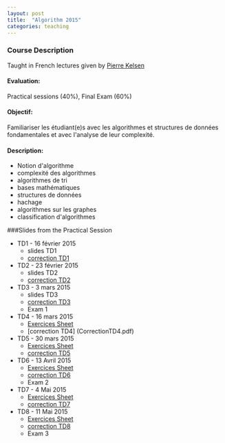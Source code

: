 ```yaml
---
layout: post
title:  "Algorithm 2015"
categories: teaching
---
```


### Course Description
Taught in French
lectures given by [Pierre Kelsen](http://wwwen.uni.lu/recherche/fstc/computer_science_and_communications_research_unit/members/pierre_kelsen)

#### Evaluation:
Practical sessions (40%), Final Exam (60%)

#### Objectif:
Familiariser les étudiant(e)s avec les algorithmes et structures de données fondamentales et avec l'analyse de leur complexité.

#### Description:
+ Notion d'algorithme
+ complexité des algorithmes
+ algorithmes de tri
+ bases mathématiques
+ structures de données
+ hachage
+ algorithmes sur les graphes
+ classification d'algorithmes

###Slides from the Practical Session
+ TD1 - 16 février 2015
  - slides TD1
  - [correction TD1](CorrectionTD1.pdf)
+ TD2 - 23 février 2015
  - slides TD2
  - [correction TD2](CorrectionTD2.pdf)
+ TD3 - 3 mars 2015
  - slides TD3
  - [correction TD3](CorrectionTD3.pdf)
  - Exam 1
+ TD4 - 16 mars 2015
  - [Exercices Sheet](TD4.pdf)
  - [correction TD4] (CorrectionTD4.pdf)
+ TD5 - 30 mars 2015
  - [Exercices Sheet](TD5.pdf)
  - [correction TD5](CorrectionTD5.pdf) 
+ TD6 - 13 Avril 2015
  - [Exercices Sheet](TD6.pdf)
  - [correction TD6](CorrectionTD6.pdf)
  - Exam 2
+ TD7 - 4 Mai 2015
  - [Exercices Sheet](TD7.pdf)
  - [correction TD7](CorrectionTD7.pdf) 
+ TD8 - 11 Mai 2015
  - [Exercices Sheet](TD8.pdf)
  - [correction TD8](CorrectionTD8.pdf) 
  - Exam 3
  
